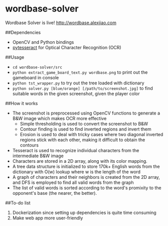 # wordbase-solver

Wordbase Solver is live! http://wordbase.alexjiao.com

##Dependencies
* OpenCV and Python bindings 
* [pytesseract](https://github.com/madmaze/pytesseract) for Optical Character Recognition (OCR)

##Usage
* `cd wordbase-solver/src`
* `python extract_game_board_text.py wordbase.png` to print out the gameboard in console
* `python tst_wrapper.py` to try out the tree loaded with dictionary 
* `python solver.py [blue/orange] [/path/to/screenshot.jpg]` to find suitable words in the given screenshot, given the player color

##How it works
* The screenshot is preprocessed using OpenCV functions to generate a B&W image which makes OCR more effective
    * Simple thresholding is used to convert the screenshot to B&W
    * Contour finding is used to find inverted regions and invert them
    * Erosion is used to deal with tricky cases where two diagonal inverted regions stick with each other, making it difficult to obtain the contours
* Tesseract is used to recognize individual characters from the intermediate B&W image
* Characters are stored in a 2D array, along with its color mapping.
* A tree data structure is initialized to store 170k+ English words from the dictionary with O(w) lookup where w is the length of the word
* A graph of characters and their neighbors is created from the 2D array, and DFS is employed to find all valid words from the graph
* The list of valid words is sorted according to the word's promixity to the opponent's base (the nearer, the better).

##To-do list
1. Dockerization since setting up dependencies is quite time consuming
2. Make web app more user-friendly


